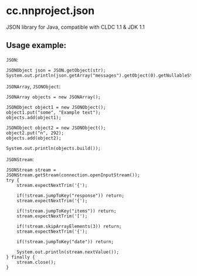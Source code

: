 # cc.nnproject.json
JSON library for Java, compatible with CLDC 1.1 & JDK 1.1 

## Usage example:

`JSON`:
```
JSONObject json = JSON.getObject(str);
System.out.println(json.getArray("messages").getObject(0).getNullableString("text"));
```

`JSONArray`, `JSONObject`:
```
JSONArray objects = new JSONArray();

JSONObject object1 = new JSONObject();
object1.put("some", "Example text");
objects.add(object1);

JSONObject object2 = new JSONObject();
object2.put("n", 292);
objects.add(object2);

System.out.println(objects.build());
```

`JSONStream`:
```
JSONStream stream = JSONStream.getStream(connection.openInputStream());
try {
	stream.expectNextTrim('{');
	
	if(!stream.jumpToKey("response")) return;
	stream.expectNextTrim('{');
	
	if(!stream.jumpToKey("items")) return;
	stream.expectNextTrim('[');
	
	if(!stream.skipArrayElements(3)) return;
	stream.expectNextTrim('{');
	
	if(!stream.jumpToKey("date")) return;
	
	System.out.println(stream.nextValue());
} finally {
	stream.close();
}
```
